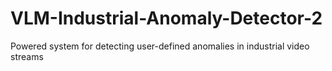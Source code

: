 # VLM-Industrial-Anomaly-Detector-2
Powered system for detecting user-defined anomalies in industrial video streams
